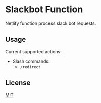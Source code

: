 # Slackbot Function

Netlify function process slack bot requests.

## Usage

Current supported actions:
- Slash commands:
    - `/redirect`

## License
[MIT](https://choosealicense.com/licenses/mit/)